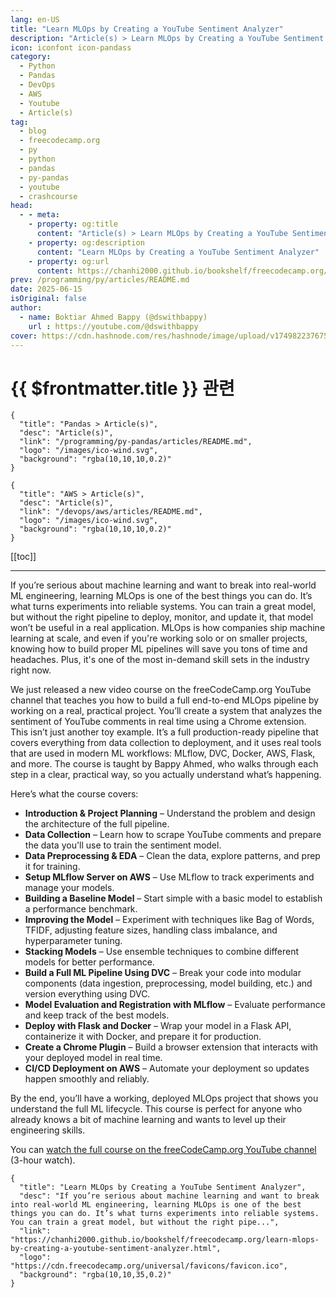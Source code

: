 ```yaml
---
lang: en-US
title: "Learn MLOps by Creating a YouTube Sentiment Analyzer"
description: "Article(s) > Learn MLOps by Creating a YouTube Sentiment Analyzer"
icon: iconfont icon-pandass
category:
  - Python
  - Pandas
  - DevOps
  - AWS
  - Youtube
  - Article(s)
tag:
  - blog
  - freecodecamp.org
  - py
  - python
  - pandas
  - py-pandas
  - youtube
  - crashcourse
head:
  - - meta:
    - property: og:title
      content: "Article(s) > Learn MLOps by Creating a YouTube Sentiment Analyzer"
    - property: og:description
      content: "Learn MLOps by Creating a YouTube Sentiment Analyzer"
    - property: og:url
      content: https://chanhi2000.github.io/bookshelf/freecodecamp.org/learn-mlops-by-creating-a-youtube-sentiment-analyzer.html
prev: /programming/py/articles/README.md
date: 2025-06-15
isOriginal: false
author:
  - name: Boktiar Ahmed Bappy (@dswithbappy)
    url : https://youtube.com/@dswithbappy
cover: https://cdn.hashnode.com/res/hashnode/image/upload/v1749822376754/96a5ebfc-e64d-4541-9fc7-b17bcc43db5a.png
---
```


# {{ $frontmatter.title }} 관련

```component VPCard
{
  "title": "Pandas > Article(s)",
  "desc": "Article(s)",
  "link": "/programming/py-pandas/articles/README.md",
  "logo": "/images/ico-wind.svg",
  "background": "rgba(10,10,10,0.2)"
}
```

```component VPCard
{
  "title": "AWS > Article(s)",
  "desc": "Article(s)",
  "link": "/devops/aws/articles/README.md",
  "logo": "/images/ico-wind.svg",
  "background": "rgba(10,10,10,0.2)"
}
```

[[toc]]

---

<SiteInfo
  name="Learn MLOps by Creating a YouTube Sentiment Analyzer"
  desc="If you’re serious about machine learning and want to break into real-world ML engineering, learning MLOps is one of the best things you can do. It’s what turns experiments into reliable systems. You can train a great model, but without the right pipe..."
  url="https://freecodecamp.org/news/learn-mlops-by-creating-a-youtube-sentiment-analyzer"
  logo="https://cdn.freecodecamp.org/universal/favicons/favicon.ico"
  preview="https://cdn.hashnode.com/res/hashnode/image/upload/v1749822376754/96a5ebfc-e64d-4541-9fc7-b17bcc43db5a.png"/>

If you’re serious about machine learning and want to break into real-world ML engineering, learning MLOps is one of the best things you can do. It’s what turns experiments into reliable systems. You can train a great model, but without the right pipeline to deploy, monitor, and update it, that model won’t be useful in a real application. MLOps is how companies ship machine learning at scale, and even if you're working solo or on smaller projects, knowing how to build proper ML pipelines will save you tons of time and headaches. Plus, it's one of the most in-demand skill sets in the industry right now.

We just released a new video course on the freeCodeCamp.org YouTube channel that teaches you how to build a full end-to-end MLOps pipeline by working on a real, practical project. You’ll create a system that analyzes the sentiment of YouTube comments in real time using a Chrome extension. This isn’t just another toy example. It’s a full production-ready pipeline that covers everything from data collection to deployment, and it uses real tools that are used in modern ML workflows: MLflow, DVC, Docker, AWS, Flask, and more. The course is taught by Bappy Ahmed, who walks through each step in a clear, practical way, so you actually understand what’s happening.

Here’s what the course covers:

- **Introduction & Project Planning** – Understand the problem and design the architecture of the full pipeline.
- **Data Collection** – Learn how to scrape YouTube comments and prepare the data you'll use to train the sentiment model.
- **Data Preprocessing & EDA** – Clean the data, explore patterns, and prep it for training.
- **Setup MLflow Server on AWS** – Use MLflow to track experiments and manage your models.
- **Building a Baseline Model** – Start simple with a basic model to establish a performance benchmark.
- **Improving the Model** – Experiment with techniques like Bag of Words, TFIDF, adjusting feature sizes, handling class imbalance, and hyperparameter tuning.
- **Stacking Models** – Use ensemble techniques to combine different models for better performance.
- **Build a Full ML Pipeline Using DVC** – Break your code into modular components (data ingestion, preprocessing, model building, etc.) and version everything using DVC.
- **Model Evaluation and Registration with MLflow** – Evaluate performance and keep track of the best models.
- **Deploy with Flask and Docker** – Wrap your model in a Flask API, containerize it with Docker, and prepare it for production.
- **Create a Chrome Plugin** – Build a browser extension that interacts with your deployed model in real time.
- **CI/CD Deployment on AWS** – Automate your deployment so updates happen smoothly and reliably.

By the end, you’ll have a working, deployed MLOps project that shows you understand the full ML lifecycle. This course is perfect for anyone who already knows a bit of machine learning and wants to level up their engineering skills.

You can [watch the full course on the freeCodeCamp.org YouTube channel](https://youtu.be/gwNPV882tkc) (3-hour watch).

<VidStack src="youtube/gwNPV882tkc" />

<!-- TODO: add ARTICLE CARD -->
```component VPCard
{
  "title": "Learn MLOps by Creating a YouTube Sentiment Analyzer",
  "desc": "If you’re serious about machine learning and want to break into real-world ML engineering, learning MLOps is one of the best things you can do. It’s what turns experiments into reliable systems. You can train a great model, but without the right pipe...",
  "link": "https://chanhi2000.github.io/bookshelf/freecodecamp.org/learn-mlops-by-creating-a-youtube-sentiment-analyzer.html",
  "logo": "https://cdn.freecodecamp.org/universal/favicons/favicon.ico",
  "background": "rgba(10,10,35,0.2)"
}
```
